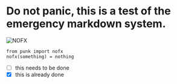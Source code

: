 # Do not panic, this is a test of the emergency markdown system.
![NOFX](https://i.etsystatic.com/20275775/r/il/83e04e/3350078968/il_1140xN.3350078968_77wr.jpg)

```
from punk import nofx
nofx(something) = nothing
```

- [ ] this needs to be done
- [x] this is already done
